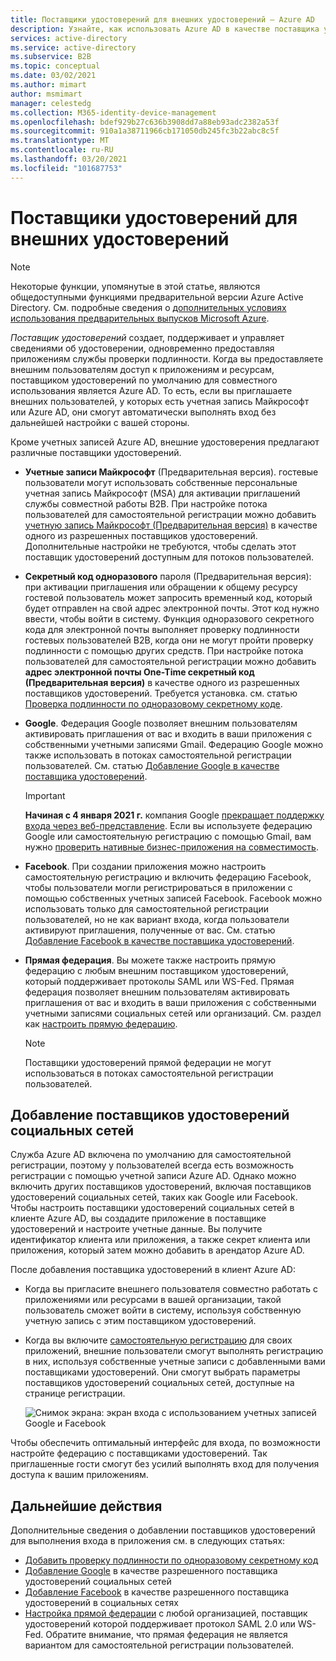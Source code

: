 ```yaml
---
title: Поставщики удостоверений для внешних удостоверений — Azure AD
description: Узнайте, как использовать Azure AD в качестве поставщика удостоверений по умолчанию для совместного использования с внешними пользователями.
services: active-directory
ms.service: active-directory
ms.subservice: B2B
ms.topic: conceptual
ms.date: 03/02/2021
ms.author: mimart
author: msmimart
manager: celestedg
ms.collection: M365-identity-device-management
ms.openlocfilehash: bdef929b27c636b3908dd7a88eb93adc2382a53f
ms.sourcegitcommit: 910a1a38711966cb171050db245fc3b22abc8c5f
ms.translationtype: MT
ms.contentlocale: ru-RU
ms.lasthandoff: 03/20/2021
ms.locfileid: "101687753"
---
```

# <a name="identity-providers-for-external-identities"></a>Поставщики удостоверений для внешних удостоверений

> [!NOTE]
> Некоторые функции, упомянутые в этой статье, являются общедоступными функциями предварительной версии Azure Active Directory. См. подробные сведения о [дополнительных условиях использования предварительных выпусков Microsoft Azure](https://azure.microsoft.com/support/legal/preview-supplemental-terms/).

*Поставщик удостоверений* создает, поддерживает и управляет сведениями об удостоверении, одновременно предоставляя приложениям службы проверки подлинности. Когда вы предоставляете внешним пользователям доступ к приложениям и ресурсам, поставщиком удостоверений по умолчанию для совместного использования является Azure AD. То есть, если вы приглашаете внешних пользователей, у которых есть учетная запись Майкрософт или Azure AD, они смогут автоматически выполнять вход без дальнейшей настройки с вашей стороны.

Кроме учетных записей Azure AD, внешние удостоверения предлагают различные поставщики удостоверений.

- **Учетные записи Майкрософт** (Предварительная версия). гостевые пользователи могут использовать собственные персональные учетная запись Майкрософт (MSA) для активации приглашений службы совместной работы B2B. При настройке потока пользователей для самостоятельной регистрации можно добавить [учетную запись Майкрософт (Предварительная версия)](microsoft-account.md) в качестве одного из разрешенных поставщиков удостоверений. Дополнительные настройки не требуются, чтобы сделать этот поставщик удостоверений доступным для потоков пользователей.

- **Секретный код одноразового** пароля (Предварительная версия): при активации приглашения или обращении к общему ресурсу гостевой пользователь может запросить временный код, который будет отправлен на свой адрес электронной почты. Этот код нужно ввести, чтобы войти в систему. Функция одноразового секретного кода для электронной почты выполняет проверку подлинности гостевых пользователей B2B, когда они не могут пройти проверку подлинности с помощью других средств. При настройке потока пользователей для самостоятельной регистрации можно добавить **адрес электронной почты One-Time секретный код (Предварительная версия)** в качестве одного из разрешенных поставщиков удостоверений. Требуется установка. см. статью [Проверка подлинности по одноразовому секретному коде](one-time-passcode.md).

- **Google**. Федерация Google позволяет внешним пользователям активировать приглашения от вас и входить в ваши приложения с собственными учетными записями Gmail. Федерацию Google можно также использовать в потоках самостоятельной регистрации пользователей. См. статью [Добавление Google в качестве поставщика удостоверений](google-federation.md).
   > [!IMPORTANT]
   > **Начиная с 4 января 2021 г.** компания Google [прекращает поддержку входа через веб-представление](https://developers.googleblog.com/2020/08/guidance-for-our-effort-to-block-less-secure-browser-and-apps.html). Если вы используете федерацию Google или самостоятельную регистрацию с помощью Gmail, вам нужно [проверить нативные бизнес-приложения на совместимость](google-federation.md#deprecation-of-webview-sign-in-support).

- **Facebook**. При создании приложения можно настроить самостоятельную регистрацию и включить федерацию Facebook, чтобы пользователи могли регистрироваться в приложении с помощью собственных учетных записей Facebook. Facebook можно использовать только для самостоятельной регистрации пользователей, но не как вариант входа, когда пользователи активируют приглашения, полученные от вас. См. статью [Добавление Facebook в качестве поставщика удостоверений](facebook-federation.md).

- **Прямая федерация**. Вы можете также настроить прямую федерацию с любым внешним поставщиком удостоверений, который поддерживает протоколы SAML или WS-Fed. Прямая федерация позволяет внешним пользователям активировать приглашения от вас и входить в ваши приложения с собственными учетными записями социальных сетей или организаций. См. раздел как [настроить прямую федерацию](direct-federation.md).
   > [!NOTE]
   > Поставщики удостоверений прямой федерации не могут использоваться в потоках самостоятельной регистрации пользователей.

## <a name="adding-social-identity-providers"></a>Добавление поставщиков удостоверений социальных сетей

Служба Azure AD включена по умолчанию для самостоятельной регистрации, поэтому у пользователей всегда есть возможность регистрации с помощью учетной записи Azure AD. Однако можно включить других поставщиков удостоверений, включая поставщиков удостоверений социальных сетей, таких как Google или Facebook. Чтобы настроить поставщики удостоверений социальных сетей в клиенте Azure AD, вы создадите приложение в поставщике удостоверений и настроите учетные данные. Вы получите идентификатор клиента или приложения, а также секрет клиента или приложения, который затем можно добавить в арендатор Azure AD.

После добавления поставщика удостоверений в клиент Azure AD:

- Когда вы пригласите внешнего пользователя совместно работать с приложениями или ресурсами в вашей организации, такой пользователь сможет войти в систему, используя собственную учетную запись с этим поставщиком удостоверений.
- Когда вы включите [самостоятельную регистрацию](self-service-sign-up-overview.md) для своих приложений, внешние пользователи смогут выполнять регистрацию в них, используя собственные учетные записи с добавленными вами поставщиками удостоверений. Они смогут выбрать параметры поставщиков удостоверений социальных сетей, доступные на странице регистрации.

   ![Снимок экрана: экран входа с использованием учетных записей Google и Facebook](media/identity-providers/sign-in-with-social-identity.png)

Чтобы обеспечить оптимальный интерфейс для входа, по возможности настройте федерацию с поставщиками удостоверений. Так приглашенные гости смогут без усилий выполнять вход для получения доступа к вашим приложениям.  

## <a name="next-steps"></a>Дальнейшие действия

Дополнительные сведения о добавлении поставщиков удостоверений для выполнения входа в приложения см. в следующих статьях:

- [Добавить проверку подлинности по одноразовому секретному код](one-time-passcode.md)
- [Добавление Google](google-federation.md) в качестве разрешенного поставщика удостоверений социальных сетей
- [Добавление Facebook](facebook-federation.md) в качестве разрешенного поставщика удостоверений в социальных сетях
- [Настройка прямой федерации](direct-federation.md) с любой организацией, поставщик удостоверений которой поддерживает протокол SAML 2.0 или WS-Fed. Обратите внимание, что прямая федерация не является вариантом для самостоятельной регистрации пользователей.
